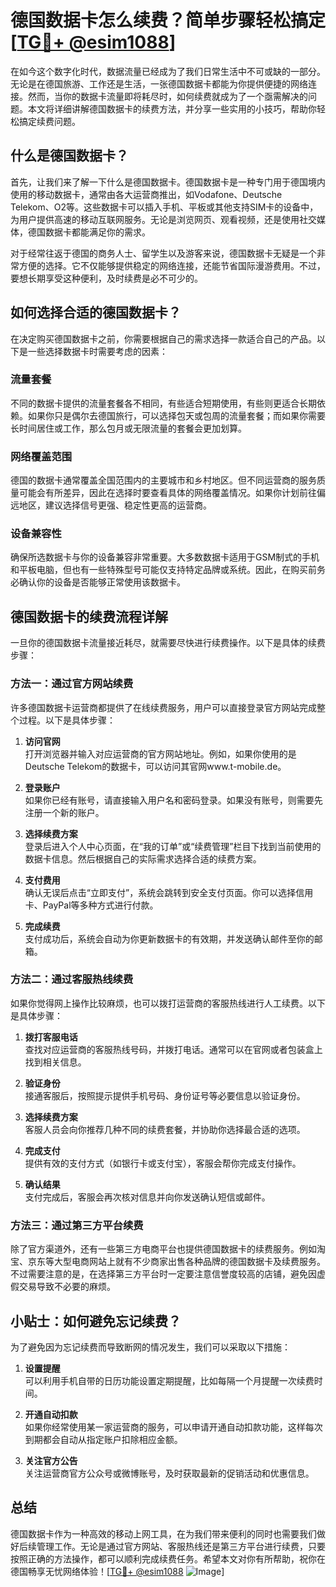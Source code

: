 # 德国数据卡怎么续费？简单步骤轻松搞定[[TG💪+ @esim1088](https://t.me/s/esim1088)]

在如今这个数字化时代，数据流量已经成为了我们日常生活中不可或缺的一部分。无论是在德国旅游、工作还是生活，一张德国数据卡都能为你提供便捷的网络连接。然而，当你的数据卡流量即将耗尽时，如何续费就成为了一个亟需解决的问题。本文将详细讲解德国数据卡的续费方法，并分享一些实用的小技巧，帮助你轻松搞定续费问题。

## 什么是德国数据卡？

首先，让我们来了解一下什么是德国数据卡。德国数据卡是一种专门用于德国境内使用的移动数据卡，通常由各大运营商推出，如Vodafone、Deutsche Telekom、O2等。这些数据卡可以插入手机、平板或其他支持SIM卡的设备中，为用户提供高速的移动互联网服务。无论是浏览网页、观看视频，还是使用社交媒体，德国数据卡都能满足你的需求。

对于经常往返于德国的商务人士、留学生以及游客来说，德国数据卡无疑是一个非常方便的选择。它不仅能够提供稳定的网络连接，还能节省国际漫游费用。不过，要想长期享受这种便利，及时续费是必不可少的。

## 如何选择合适的德国数据卡？

在决定购买德国数据卡之前，你需要根据自己的需求选择一款适合自己的产品。以下是一些选择数据卡时需要考虑的因素：

### 流量套餐

不同的数据卡提供的流量套餐各不相同，有些适合短期使用，有些则更适合长期依赖。如果你只是偶尔去德国旅行，可以选择包天或包周的流量套餐；而如果你需要长时间居住或工作，那么包月或无限流量的套餐会更加划算。

### 网络覆盖范围

德国的数据卡通常覆盖全国范围内的主要城市和乡村地区。但不同运营商的服务质量可能会有所差异，因此在选择时要查看具体的网络覆盖情况。如果你计划前往偏远地区，建议选择信号更强、稳定性更高的运营商。

### 设备兼容性

确保所选数据卡与你的设备兼容非常重要。大多数数据卡适用于GSM制式的手机和平板电脑，但也有一些特殊型号可能仅支持特定品牌或系统。因此，在购买前务必确认你的设备是否能够正常使用该数据卡。

## 德国数据卡的续费流程详解

一旦你的德国数据卡流量接近耗尽，就需要尽快进行续费操作。以下是具体的续费步骤：

### 方法一：通过官方网站续费

许多德国数据卡运营商都提供了在线续费服务，用户可以直接登录官方网站完成整个过程。以下是具体步骤：

1. **访问官网**  
   打开浏览器并输入对应运营商的官方网站地址。例如，如果你使用的是Deutsche Telekom的数据卡，可以访问其官网www.t-mobile.de。

2. **登录账户**  
   如果你已经有账号，请直接输入用户名和密码登录。如果没有账号，则需要先注册一个新的账户。

3. **选择续费方案**  
   登录后进入个人中心页面，在“我的订单”或“续费管理”栏目下找到当前使用的数据卡信息。然后根据自己的实际需求选择合适的续费方案。

4. **支付费用**  
   确认无误后点击“立即支付”，系统会跳转到安全支付页面。你可以选择信用卡、PayPal等多种方式进行付款。

5. **完成续费**  
   支付成功后，系统会自动为你更新数据卡的有效期，并发送确认邮件至你的邮箱。

### 方法二：通过客服热线续费

如果你觉得网上操作比较麻烦，也可以拨打运营商的客服热线进行人工续费。以下是具体步骤：

1. **拨打客服电话**  
   查找对应运营商的客服热线号码，并拨打电话。通常可以在官网或者包装盒上找到相关信息。

2. **验证身份**  
   接通客服后，按照提示提供手机号码、身份证号等必要信息以验证身份。

3. **选择续费方案**  
   客服人员会向你推荐几种不同的续费套餐，并协助你选择最合适的选项。

4. **完成支付**  
   提供有效的支付方式（如银行卡或支付宝），客服会帮你完成支付操作。

5. **确认结果**  
   支付完成后，客服会再次核对信息并向你发送确认短信或邮件。

### 方法三：通过第三方平台续费

除了官方渠道外，还有一些第三方电商平台也提供德国数据卡的续费服务。例如淘宝、京东等大型电商网站上就有不少商家出售各种品牌的德国数据卡及续费服务。不过需要注意的是，在选择第三方平台时一定要注意信誉度较高的店铺，避免因虚假交易导致不必要的麻烦。

## 小贴士：如何避免忘记续费？

为了避免因为忘记续费而导致断网的情况发生，我们可以采取以下措施：

1. **设置提醒**  
   可以利用手机自带的日历功能设置定期提醒，比如每隔一个月提醒一次续费时间。

2. **开通自动扣款**  
   如果你经常使用某一家运营商的服务，可以申请开通自动扣款功能，这样每次到期都会自动从指定账户扣除相应金额。

3. **关注官方公告**  
   关注运营商官方公众号或微博账号，及时获取最新的促销活动和优惠信息。

## 总结

德国数据卡作为一种高效的移动上网工具，在为我们带来便利的同时也需要我们做好后续管理工作。无论是通过官方网站、客服热线还是第三方平台进行续费，只要按照正确的方法操作，都可以顺利完成续费任务。希望本文对你有所帮助，祝你在德国畅享无忧网络体验！[[TG💪+ @esim1088](https://t.me/s/esim1088) ![Image](https://i.postimg.cc/4NQfJmqS/Snipaste-2025-05-13-00-14-12.png)]